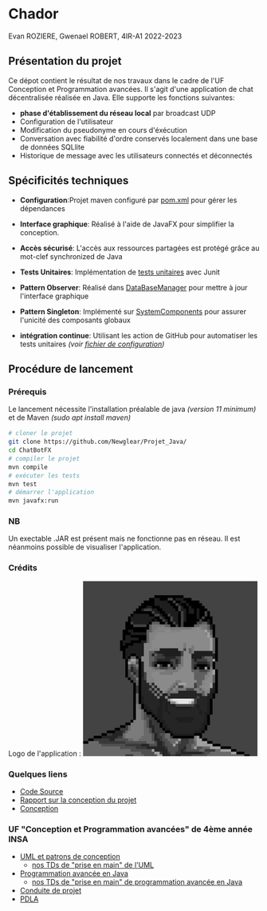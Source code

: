 # Chador
Evan ROZIERE, Gwenael ROBERT, 4IR-A1 2022-2023

## Présentation du projet

Ce dépot contient le résultat de nos travaux dans le cadre de l'UF Conception et Programmation avancées. 
Il s'agit d'une application de chat décentralisée réalisée en Java. 
Elle supporte les fonctions suivantes: 
- **phase d'établissement du réseau local** par broadcast UDP 
- Configuration de l'utilisateur
- Modification du pseudonyme en cours d'éxécution 
- Conversation avec fiabilité d'ordre conservés localement dans une base de données SQLlite 
- Historique de message avec les utilisateurs connectés et déconnectés

## Spécificités techniques 

- **Configuration**:Projet maven configuré par [pom.xml](./Projet/pom.xml) pour gérer les dépendances
- **Interface graphique**: Réalisé à l'aide de JavaFX pour simplifier la conception.
- **Accès sécurisé**: L'accès aux ressources partagées est protégé grâce au mot-clef synchronized de Java 
- **Tests Unitaires**: Implémentation de [tests unitaires](./ChatBotFX/src/test/java/chatsystem) avec Junit
- **Pattern Observer**: Réalisé dans [DataBaseManager](ChatBotFX/src/main/java/org/database/DatabaseManager.java) pour mettre à jour l'interface graphique
- **Pattern Singleton**: Implémenté sur [SystemComponents](ChatBotFX/src/main/java/org/SystemComponents.java) pour assurer l'unicité des composants globaux 

- **intégration continue**: Utilisant les action de GitHub pour automatiser les tests unitaires *(voir [fichier de configuration](./.github/workflows/integration.yaml))*


## Procédure de lancement 
### Prérequis 
Le lancement nécessite l'installation préalable de java *(version 11 minimum)* et de Maven *(sudo apt install maven)*
```sh
# cloner le projet 
git clone https://github.com/Newglear/Projet_Java/
cd ChatBotFX
# compiler le projet  
mvn compile
# exécuter les tests 
mvn test
# démarrer l'application 
mvn javafx:run
```

### NB 
Un exectable .JAR est présent mais ne fonctionne pas en réseau. Il est néanmoins possible de visualiser l'application. 
### Crédits 
Logo de l'application :
<img src="ChatBotFX/src/main/resources/org/gui/images/loginChad.png">


### Quelques liens 
  - [Code Source ](./Projet/src/main/java/chavardage)
  - [Rapport sur la conception du projet](./RapportProjetJava.pdf)
  - [Conception](./UML/UML%20Final)  

### UF "Conception et Programmation avancées" de 4ème année INSA 

  - [UML et patrons de conception](https://moodle.insa-toulouse.fr/course/view.php?id=1283)
	- [nos TDs de "prise en main" de l'UML](./TD/TDs_UML) 
  - [Programmation avancée en Java](https://moodle.insa-toulouse.fr/course/view.php?id=1228) 
	- [nos TDs de "prise en main" de programmation avancée en Java](./TD/TDs_Java)
  - [Conduite de projet](https://moodle.insa-toulouse.fr/course/view.php?id=1759) 
  - [PDLA](https://moodle.insa-toulouse.fr/course/view.php?id=1758)
